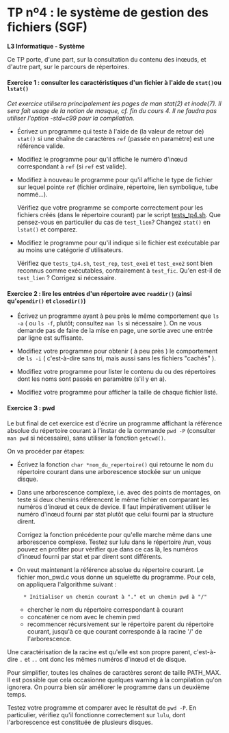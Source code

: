 TP nº4 : le système de gestion des fichiers (SGF)
==========================

**L3 Informatique - Système**


Ce TP porte, d'une part, sur la consultation du contenu des inœuds, et
d'autre part, sur le parcours de répertoires.


#### Exercice 1 : consulter les caractéristiques d'un fichier à l'aide de `stat()`ou `lstat()`

_Cet exercice utilisera principalement les pages de man stat(2) et inode(7). Il sera fait usage de la notion de masque, cf. fin du cours 4. Il ne faudra pas utiliser l'option -std=c99 pour la compilation._ 

* Écrivez un programme qui teste à l'aide de (la valeur de retour de)
  `stat()` si une chaîne de caractères `ref` (passée en paramètre) est
  une référence valide.

* Modifiez le programme pour qu'il affiche le numéro d'inœud
  correspondant à `ref` (si `ref` est valide).

* Modifiez à nouveau le programme pour qu'il affiche le type de fichier
  sur lequel pointe `ref` (fichier ordinaire, répertoire, lien
  symbolique, tube nommé...). 

  Vérifiez que votre programme se comporte correctement pour les fichiers
  créés (dans le répertoire courant) par le script
  [tests_tp4.sh](tests_tp4.sh). Que pensez-vous en particulier du cas de
  `test_lien`? Changez `stat()` en `lstat()` et comparez.

* Modifiez le programme pour qu'il indique si le fichier est exécutable
  par au moins une catégorie d'utilisateurs. 

  Vérifiez que `tests_tp4.sh`, `test_rep`, `test_exe1` et `test_exe2` sont
  bien reconnus comme exécutables, contrairement à `test_fic`. Qu'en est-il
  de `test_lien` ? Corrigez si nécessaire.


#### Exercice 2 : lire les entrées d'un répertoire avec `readdir()` (ainsi qu'`opendir()` et `closedir()`)

* Écrivez un programme ayant à peu près le même comportement que `ls -a` ( ou `ls -f`,
  plutôt; consultez `man ls` si nécessaire ).
  On ne vous demande pas de faire de la mise en page, une sortie avec une entrée par ligne est suffisante. 

* Modifiez votre programme pour obtenir ( à peu près ) le comportement de
  `ls -i` ( c'est-à-dire sans tri, mais aussi sans les fichiers "cachés" ).

* Modifiez votre programme pour lister le contenu du ou des 
  répertoires dont les noms sont passés en paramètre (s'il y en a).

* Modifiez votre programme pour afficher la taille de chaque fichier listé.


#### Exercice 3 : pwd

Le but final de cet exercice est d'écrire un programme affichant la
référence absolue du répertoire courant à l'instar de la commande
`pwd -P` (consulter `man pwd` si nécessaire), sans utiliser la fonction
`getcwd()`.

On va procéder par étapes:

* Écrivez la fonction `char *nom_du_repertoire()`  qui retourne le nom du
  répertoire courant dans une arborescence stockée sur un unique
  disque.

* Dans une arborescence complexe, i.e. avec des points de montages, on teste si   deux chemins référencent le même fichier en comparant les numéros d'inœud et ceux de device. Il faut impérativement utiliser le numéro d'inœud fourni par stat plutôt que celui fourni par la structure dirent. 

   Corrigez la fonction précédente pour qu'elle marche même dans une arborescence complexe. Testez  sur lulu dans le répertoire /run, vous pouvez en profiter pour vérifier que dans ce cas là, les numéros d'inœud fourni par stat et par dirent sont différents.

* On veut maintenant la référence absolue du répertoire courant.
Le fichier mon_pwd.c vous donne un squelette du programme.
Pour cela, on appliquera l'algorithme suivant :
       
        * Initialiser un chemin courant à "." et un chemin pwd à "/"
	* chercher le nom du répertoire correspondant à courant
	* concaténer ce nom avec le chemin pwd
	* recommencer récursivement sur le répertoire parent du répertoire
      courant, jusqu'à ce que courant corresponde à  la racine '/'  de l'arborescence.

Une caractérisation de la racine  est qu'elle est son propre parent, c'est-à-dire 
`.` et `..` ont donc les mêmes numéros d'inœud et de disque.

Pour simplifier, toutes les chaînes de caractères seront de taille PATH_MAX. Il est possible que cela occasionne quelques warning à la compilation qu'on ignorera. On pourra bien sûr améliorer le programme dans un deuxième temps.

Testez votre programme et comparer avec le résultat de `pwd -P`. En
particulier, vérifiez qu'il fonctionne correctement sur `lulu`, dont
l'arborescence est constituée de plusieurs disques.

